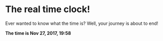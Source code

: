 # The real time clock!

Ever wanted to know what the time is? Well, your journey is about to end!

**The time is Nov 27, 2017, 19:58**